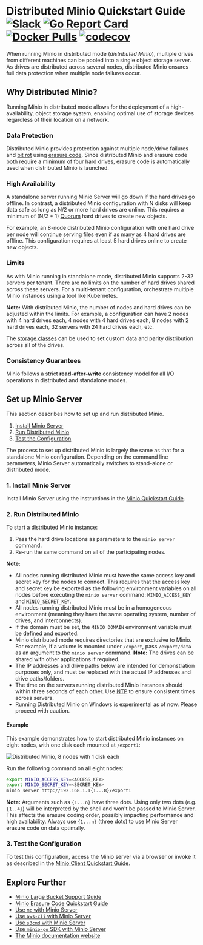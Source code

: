 # Distributed Minio Quickstart Guide [![Slack](https://slack.minio.io/slack?type=svg)](https://slack.minio.io) [![Go Report Card](https://goreportcard.com/badge/minio/minio)](https://goreportcard.com/report/minio/minio) [![Docker Pulls](https://img.shields.io/docker/pulls/minio/minio.svg?maxAge=604800)](https://hub.docker.com/r/minio/minio/) [![codecov](https://codecov.io/gh/minio/minio/branch/master/graph/badge.svg)](https://codecov.io/gh/minio/minio)

When running Minio in distributed mode (_distributed Minio_), multiple drives from different machines can be pooled into a single object storage server. As drives are distributed across several nodes, distributed Minio ensures full data protection when multiple node failures occur.

## Why Distributed Minio?

Running Minio in distributed mode allows for the deployment of a high-availability, object storage system, enabling optimal use of storage devices regardless of their location on a network.

### Data Protection

Distributed Minio provides protection against multiple node/drive failures and [bit rot](https://docs.minio.io/docs/minio-erasure-code-quickstart-guide.html#whatisrot) using [erasure code](https://docs.minio.io/docs/minio-erasure-code-quickstart-guide). Since distributed Minio and erasure code both require a minimum of four hard drives, erasure code is automatically used when distributed Minio is launched.

### High Availability

A standalone server running Minio Server will go down if the hard drives go offline. In contrast, a distributed Minio configuration with N disks will keep data safe as long as N/2 or more hard drives are online. This requires a minimum of (N/2 + 1) [Quorum](https://github.com/minio/dsync#lock-process) hard drives to create new objects.

For example, an 8-node distributed Minio configuration with one hard drive per node will continue serving files even if as many as 4 hard drives are offline. This configuration requires at least 5 hard drives online to create new objects.

### Limits

As with Minio running in standalone mode, distributed Minio supports 2-32 servers per tenant. There are no limits on the number of hard drives shared across these servers. For a multi-tenant configuration, orchestrate multiple Minio instances using a tool like Kubernetes.

**Note:** With distributed Minio, the number of nodes and hard drives can be adjusted within the limits. For example, a configuration can have 2 nodes with 4 hard drives each, 4 nodes with 4 hard drives each, 8 nodes with 2 hard drives each, 32 servers with 24 hard drives each, etc.

The [storage classes](https://github.com/minio/minio/tree/master/docs/erasure/storage-class) can be used to set custom data and parity distribution across all of the drives.

### Consistency Guarantees

Minio follows a strict **read-after-write** consistency model for all I/O operations in distributed and standalone modes.

## Set up Minio Server

This section describes how to set up and run distributed Minio.

1. [Install Minio Server](#install-minio-server) 
2. [Run Distributed Minio](#run-distributed-minio) 
3. [Test the Configuration](#test-the-configuration)

The process to set up distributed Minio is largely the same as that for a standalone Minio configuration. Depending on the command line parameters, Minio Server automatically switches to stand-alone or distributed mode.

### <a name="install-minio-server"></a>1. Install Minio Server

Install Minio Server using the instructions in the [Minio Quickstart Guide](https://docs.minio.io/docs/minio-quickstart-guide).

### <a name="run-distributed-minio"></a>2. Run Distributed Minio

To start a distributed Minio instance:
1. Pass the hard drive locations as parameters to the `minio server` command.
2. Re-run the same command on all of the participating nodes.

**Note:**
* All nodes running distributed Minio must have the same access key and secret key for the nodes to connect. This requires that the access key and secret key be exported as the following environment variables on all nodes before executing the `minio server` command: `MINIO_ACCESS_KEY` and `MINIO_SECRET_KEY`.
* All nodes running distributed Minio must be in a homogeneous environment (meaning they have the same operating system, number of drives, and interconnects).
* If the domain must be set, the `MINIO_DOMAIN` environment variable must be defined and exported.
* Minio distributed mode requires directories that are exclusive to Minio. For example, if a volume is mounted under `/export`, pass `/export/data` as an argument to the `minio server` command.
**Note:** The drives can be shared with other applications if required.
* The IP addresses and drive paths below are intended for demonstration purposes only, and must be replaced with the actual IP addresses and drive paths/folders.
* The time on the servers running distributed Minio instances should within three seconds of each other. Use [NTP](http://www.ntp.org/) to ensure consistent times across servers.
* Running Distributed Minio on Windows is experimental as of now. Please proceed with caution.

#### Example

This example demonstrates how to start distributed Minio instances on eight nodes, with one disk each mounted at `/export1`: 

![Distributed Minio, 8 nodes with 1 disk each](https://github.com/minio/minio/blob/master/docs/screenshots/Architecture-diagram_distributed_8.jpg?raw=true)

Run the following command on all eight nodes:

```sh
export MINIO_ACCESS_KEY=<ACCESS_KEY>
export MINIO_SECRET_KEY=<SECRET_KEY>
minio server http://192.168.1.1{1...8}/export1
```

**Note:** Arguments such as `{1...n}` have three dots. Using only two dots (e.g. `{1..4}`) will be interpreted by the shell and won't be passed to Minio Server. This affects the erasure coding order, possibly impacting performance and high availability. Always use `{1...n}` (three dots) to use Minio Server erasure code on data optimally.

### <a name="test-the-configuration"></a>3. Test the Configuration
To test this configuration, access the Minio server via a browser or invoke it as described in the [Minio Client Quickstart Guide](https://docs.minio.io/docs/minio-client-quickstart-guide).

## Explore Further
- [Minio Large Bucket Support Guide](https://docs.minio.io/docs/minio-large-bucket-support-quickstart-guide)
- [Minio Erasure Code Quickstart Guide](https://docs.minio.io/docs/minio-erasure-code-quickstart-guide)
- [Use `mc` with Minio Server](https://docs.minio.io/docs/minio-client-quickstart-guide)
- [Use `aws-cli` with Minio Server](https://docs.minio.io/docs/aws-cli-with-minio)
- [Use `s3cmd` with Minio Server](https://docs.minio.io/docs/s3cmd-with-minio)
- [Use `minio-go` SDK with Minio Server](https://docs.minio.io/docs/golang-client-quickstart-guide)
- [The Minio documentation website](https://docs.minio.io)
